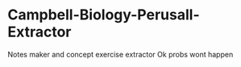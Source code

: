 # Campbell-Biology-Perusall-Extractor
Notes maker and concept exercise extractor
Ok probs wont happen
